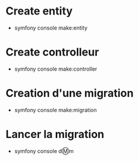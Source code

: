 
# Create entity #
- symfony console make:entity

# Create controlleur #
- symfony console make:controller


# Creation d'une migration #
- symfony console make:migration

# Lancer la migration #
- symfony console d:m:m